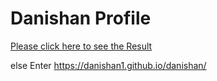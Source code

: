 # Danishan Profile
[ Please click here to see the Result ](https://danishan1.github.io/danishan/)

else Enter https://danishan1.github.io/danishan/ 
